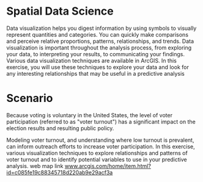 # Spatial Data Science

Data visualization helps you digest information by using symbols to visually represent quantities and categories. You can quickly make comparisons and perceive relative proportions, patterns, relationships, and trends. Data visualization is important throughout the analysis process, from exploring your data, to interpreting your results, to communicating your findings. Various data visualization techniques are available in ArcGIS. In this exercise, you will use these techniques to explore your data and look for any interesting relationships that may be useful in a predictive analysis

# Scenario
Because voting is voluntary in the United States, the level of voter participation (referred to as "voter turnout") has a significant impact on the election results and resulting public policy.

Modeling voter turnout, and understanding where low turnout is prevalent, can inform outreach efforts to increase voter participation. In this exercise, various visualization techniques to explore relationships and patterns of voter turnout and to identify potential variables to use in your predictive analysis.
web map link www.arcgis.com/home/item.html?id=c085fe19c88345718d220ab9e29acf3a
